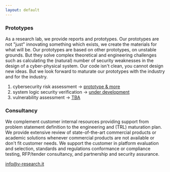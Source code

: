 ```yaml
---
layout: default
---
```


<!-- prototypes -->
<div class="row b-cont-margin">
    <h3 class="w-100"> Prototypes </h3>
    <p>
        As a research lab, we provide reports and prototypes. Our prototypes are not "just" innovating something which exists, we create the materials for what will be. Our prototypes are based on other prototypes, on unstable grounds. But they solve complex theoretical and engineering challenges such as calculating the (natural) number of security weaknesses in the design of a cyber-physical system. Our code isn't clean, you cannot design new ideas. But we look forward to maturate our prototypes with the industry and for the industry.
    </p>
    <ol>
        <li>cybersecurity risk assessment&nbsp;-> <a href="https://github.com/v-research/cybersecurity/tree/master/prototypes" target="blank">prototype & more</a></li>
        <li>system logic security verification&nbsp;-> <a href="https://github.com/v-research/cybersecurity/tree/master/prototypes" target="blank">under development</a></li>
        <li>vulnerability assessment&nbsp;-> <a href="https://github.com/v-research/cybersecurity/tree/master/prototypes" target="blank">TBA</a></li>
    </ol>
</div>

<!-- consultancy -->
<div class="row b-cont-margin">
    <h3 class="w-100"> Consultancy </h3>
    <p>
        We complement customer internal resources providing support from problem statement definition to the engineering and (TRL) maturation plan. We provide extensive review of state-of-the-art commercial products or academic solutions whenever commercial products are not available or don't fit customer needs. We support the customer in platform evaluation and selection, standards and regulations conformance or compliance testing, RFP/tender consultancy, and partnership and security assurance.
    </p>
    <a href="mailto: info@v-research.it" target="blank"> info@v-research.it </a>
</div>
